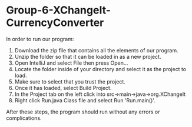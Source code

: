 # Group-6-XChangeIt-CurrencyConverter

In order to run our program:
1) Download the zip file that contains all the elements of our program.
2) Unzip the folder so that it can be loaded in as a new project.
3) Open IntelliJ and select File then press Open...
4) Locate the folder inside of your directory and select it as the project to load.
5) Make sure to select that you trust the project.
6) Once it has loaded, select Build Project.
7) In the Project tab on the left click into src->main->java->org.XChangeIt
8) Right click Run.java Class file and select Run 'Run.main()'.

After these steps, the program should run without any errors or complications.
